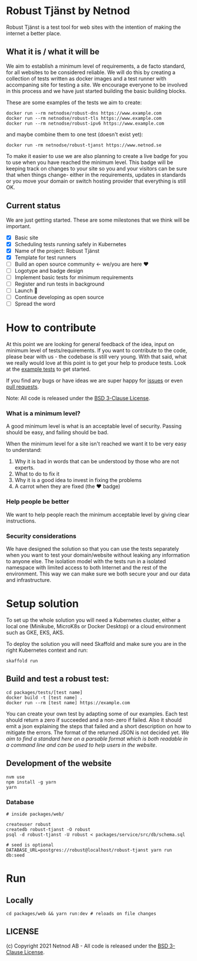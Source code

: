 

# Robust Tjänst by Netnod

Robust Tjänst is a test tool for web sites with the intention of making the internet a better place.

## What it is / what it will be

We aim to establish a minimum level of requirements, a de facto standard, for all websites to be considered reliable. We will do this by creating a collection of tests written as docker images and a test runner with accompaning site for testing a site. We encourage everyone to be involved in this process and we have just started building the basic building blocks.

These are some examples of the tests we aim to create: 

    docker run --rm netnodse/robust-dns https://www.example.com
    docker run --rm netnodse/robust-tls https://www.example.com
    docker run --rm netnodse/robust-ipv6 https://www.example.com

and maybe combine them to one test (doesn't exist yet):

    docker run -rm netnodse/robust-tjanst https://www.netnod.se

To make it easier to use we are also planning to create a live badge for you to use when you have reached the minimum level. This badge will be keeping track on changes to your site so you and your visitors can be sure that when things change- either in the requirements, updates in standards or you move your domain or switch hosting provider that everything is still OK.

## Current status

We are just getting started. These are some milestones that we think will be important. 

- [x] Basic site 
- [x] Scheduling tests running safely in Kubernetes
- [x] Name of the project: Robust Tjänst
- [x] Template for test runners
- [ ] Build an open source community <- we/you are here ❤️
- [ ] Logotype and badge design
- [ ] Implement basic tests for minimum requirements
- [ ] Register and run tests in background
- [ ] Launch 🎉
- [ ] Continue developing as open source
- [ ] Spread the word

# How to contribute

At this point we are looking for general feedback of the idea, input on minimum level of tests/requirements. If you want to contribute to the code, please bear with us - the codebase is still very young. With that said, what we really would love at this point is to get your help to produce tests. Look at the [example tests](packages/tests) to get started.

If you find any bugs or have ideas we are super happy for [issues](issues) or even [pull requests](pulls).

Note: All code is released under the [BSD 3-Clause License](LICENSE).
   
### What is a minimum level?

A good minimum level is what is an acceptable level of security. Passing should be easy, and failing should be bad.

When the minimum level for a site isn't reached we want it to be very easy to understand:

  1. Why it is bad in words that can be understood by those who are not experts.
  2. What to do to fix it
  3. Why it is a good idea to invest in fixing the problems
  4. A carrot when they are fixed (the ❤️ badge)

### Help people be better
We want to help people reach the minimum acceptable level by giving clear instructions.

### Security considerations

We have designed the solution so that you can use the tests separately when you want to test your domain/website without leaking any information to anyone else. The isolation model with the tests run in a isolated namespace with limited access to both Internet and the rest of the environment. This way we can make sure we both secure your and our data and infrastructure.

# Setup solution

To set up the whole solution you will need a Kubernetes cluster, either a local one (Minikube, MicroK8s or Docker Desktop) or a cloud environment such as GKE, EKS, AKS.

To deploy the solution you will need Skaffold and make sure you are in the right Kubernetes context and run:

    skaffold run

## Build and test a robust test:

    cd packages/tests/[test name]
    docker build -t [test name] .
    docker run --rm [test name] https://example.com

You can create your own test by adapting some of our examples. Each test should return a zero if succeeded and a non-zero if failed. Also it should emit a json explaining the steps that failed and a short description on how to mitigate the errors. The format of the returned JSON is not decided yet. _We aim to find a standard here on a parsable format which is both readable in a command line and can be used to help users in the website_.

## Development of the website

```
nvm use
npm install -g yarn
yarn
```

### Database
```
# inside packages/web/ 

createuser robust
createdb robust-tjanst -O robust
psql -d robust-tjanst -U robust < packages/service/src/db/schema.sql

# seed is optional
DATABASE_URL=postgres://robust@localhost/robust-tjanst yarn run db:seed
```

# Run
## Locally
```
cd packages/web && yarn run:dev # reloads on file changes
```

## LICENSE

(c) Copyright 2021 Netnod AB - All code is released under the [BSD 3-Clause License](LICENSE).
